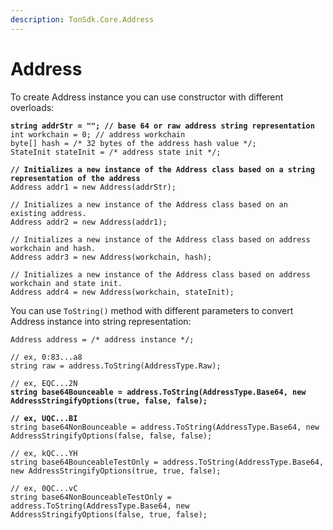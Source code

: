 ```yaml
---
description: TonSdk.Core.Address
---
```


# Address

To create Address instance you can use constructor with different overloads:

<pre class="language-csharp"><code class="lang-csharp"><strong>string addrStr = ""; // base 64 or raw address string representation
</strong>int workchain = 0; // address workchain
byte[] hash = /* 32 bytes of the address hash value */;
StateInit stateInit = /* address state init */;

<strong>// Initializes a new instance of the Address class based on a string representation of the address
</strong>Address addr1 = new Address(addrStr);

// Initializes a new instance of the Address class based on an existing address.
Address addr2 = new Address(addr1);

// Initializes a new instance of the Address class based on address workchain and hash.
Address addr3 = new Address(workchain, hash);

// Initializes a new instance of the Address class based on address workchain and state init.
Address addr4 = new Address(workchain, stateInit);
</code></pre>



You can use `ToString()` method with different parameters to convert Address instance into string representation:

<pre class="language-csharp" data-full-width="false"><code class="lang-csharp">Address address = /* address instance */;

// ex, 0:83...a8
string raw = address.ToString(AddressType.Raw);

// ex, EQC...2N
<strong>string base64Bounceable = address.ToString(AddressType.Base64, new AddressStringifyOptions(true, false, false);
</strong><strong>
</strong><strong>// ex, UQC...BI
</strong>string base64NonBounceable = address.ToString(AddressType.Base64, new AddressStringifyOptions(false, false, false);

// ex, kQC...YH
string base64BounceableTestOnly = address.ToString(AddressType.Base64, new AddressStringifyOptions(true, true, false);

// ex, 0QC...vC
string base64NonBounceableTestOnly = address.ToString(AddressType.Base64, new AddressStringifyOptions(false, true, false);
</code></pre>
